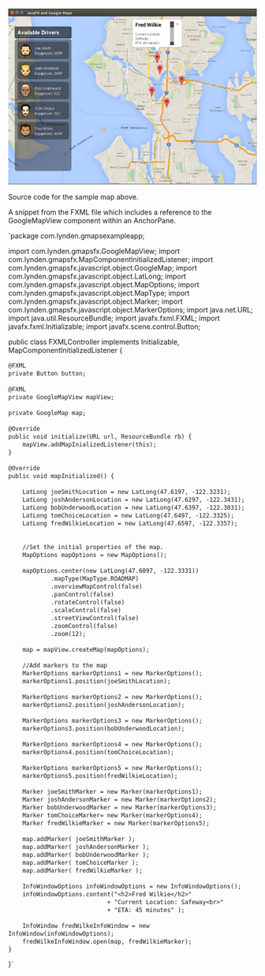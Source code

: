 ![Example Map](map.png)

Source code for the sample map above.

A snippet from the FXML file which includes a reference to the GoogleMapView component within an AnchorPane.

`package com.lynden.gmapsexampleapp;

import com.lynden.gmapsfx.GoogleMapView;
import com.lynden.gmapsfx.MapComponentInitializedListener;
import com.lynden.gmapsfx.javascript.object.GoogleMap;
import com.lynden.gmapsfx.javascript.object.LatLong;
import com.lynden.gmapsfx.javascript.object.MapOptions;
import com.lynden.gmapsfx.javascript.object.MapType;
import com.lynden.gmapsfx.javascript.object.Marker;
import com.lynden.gmapsfx.javascript.object.MarkerOptions;
import java.net.URL;
import java.util.ResourceBundle;
import javafx.fxml.FXML;
import javafx.fxml.Initializable;
import javafx.scene.control.Button;


public class FXMLController implements Initializable, MapComponentInitializedListener {

    @FXML
    private Button button;
    
    @FXML
    private GoogleMapView mapView;
    
    private GoogleMap map;
    
    @Override
    public void initialize(URL url, ResourceBundle rb) {
        mapView.addMapInializedListener(this);
    }    

    @Override
    public void mapInitialized() {

        LatLong joeSmithLocation = new LatLong(47.6197, -122.3231);
        LatLong joshAndersonLocation = new LatLong(47.6297, -122.3431);
        LatLong bobUnderwoodLocation = new LatLong(47.6397, -122.3031);
        LatLong tomChoiceLocation = new LatLong(47.6497, -122.3325);
        LatLong fredWilkieLocation = new LatLong(47.6597, -122.3357);
        
        
        //Set the initial properties of the map.
        MapOptions mapOptions = new MapOptions();
        
        mapOptions.center(new LatLong(47.6097, -122.3331))
                .mapType(MapType.ROADMAP)
                .overviewMapControl(false)
                .panControl(false)
                .rotateControl(false)
                .scaleControl(false)
                .streetViewControl(false)
                .zoomControl(false)
                .zoom(12);
                   
        map = mapView.createMap(mapOptions);

        //Add markers to the map
        MarkerOptions markerOptions1 = new MarkerOptions();
        markerOptions1.position(joeSmithLocation);
        
        MarkerOptions markerOptions2 = new MarkerOptions();
        markerOptions2.position(joshAndersonLocation);
        
        MarkerOptions markerOptions3 = new MarkerOptions();
        markerOptions3.position(bobUnderwoodLocation);
        
        MarkerOptions markerOptions4 = new MarkerOptions();
        markerOptions4.position(tomChoiceLocation);
        
        MarkerOptions markerOptions5 = new MarkerOptions();
        markerOptions5.position(fredWilkieLocation);
        
        Marker joeSmithMarker = new Marker(markerOptions1);
        Marker joshAndersonMarker = new Marker(markerOptions2);
        Marker bobUnderwoodMarker = new Marker(markerOptions3);
        Marker tomChoiceMarker= new Marker(markerOptions4);
        Marker fredWilkieMarker = new Marker(markerOptions5);
        
        map.addMarker( joeSmithMarker );
        map.addMarker( joshAndersonMarker );
        map.addMarker( bobUnderwoodMarker );
        map.addMarker( tomChoiceMarker );
        map.addMarker( fredWilkieMarker );
        
        InfoWindowOptions infoWindowOptions = new InfoWindowOptions();
        infoWindowOptions.content("<h2>Fred Wilkie</h2>"
                                + "Current Location: Safeway<br>"
                                + "ETA: 45 minutes" );

        InfoWindow fredWilkeInfoWindow = new InfoWindow(infoWindowOptions);
        fredWilkeInfoWindow.open(map, fredWilkieMarker);
    }   
}`